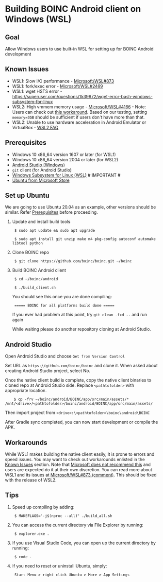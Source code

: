# Building BOINC Android client on Windows (WSL)

## Goal

Allow Windows users to use built-in WSL for setting up for BOINC Android development

## Known Issues

* WSL1: Slow I/O performance - [Microsoft/WSL#873](https://github.com/Microsoft/WSL/issues/873)
* WSL1: fork/exec error - [Microsoft/WSL#2469](https://github.com/microsoft/WSL/issues/2469)
* WSL1: wget HSTS error - <https://superuser.com/questions/1539972/wget-error-bash-windows-subsystem-for-linux>
* WSL2: High vmmem memory usage - [Microsoft/WSL#4166](https://github.com/microsoft/WSL/issues/4166) - Note: Users can check out [this workaround](https://github.com/microsoft/WSL/issues/4166#issuecomment-526725261). Based on our testing, setting `memory=3GB` should be sufficient if users don't have more than that.
* WSL2: Unable to use hardware acceleration in Android Emulator or VirtualBox - [WSL2 FAQ](https://docs.microsoft.com/en-us/windows/wsl/wsl2-faq#will-i-be-able-to-run-wsl-2-and-other-3rd-party-virtualization-tools-such-as-vmware-or-virtualbox)

## Prerequisites

* Windows 10 x86_64 version 1607 or later (for WSL1)
* Windows 10 x86_64 version 2004 or later (for WSL2)
* [Android Studio (Windows)](https://developer.android.com/studio#downloads)
* `git` client (for Android Studio)
* [Windows Subsystem for Linux (WSL)](https://docs.microsoft.com/en-us/windows/wsl/install-win10) # IMPORTANT #
* [Ubuntu from Microsoft Store](https://wiki.ubuntu.com/WSL#Installing_Ubuntu_on_WSL_via_the_Microsoft_Store_.28Recommended.29)

## Set up Ubuntu

We are going to use Ubuntu 20.04 as an example, other versions should be similar. Refer [Prerequisites](#Prerequisites) before proceeding.

1. Update and install build tools

        $ sudo apt update && sudo apt upgrade

        $ sudo apt install git unzip make m4 pkg-config autoconf automake libtool python

1. Clone BOINC repo

        $ git clone https://github.com/boinc/boinc.git ~/boinc

1. Build BOINC Android client

        $ cd ~/boinc/android

        $ ./build_client.sh

    You should see this once you are done compiling:

        ===== BOINC for all platforms build done =====

    If you ever had problem at this point, try `git clean -fxd ..` and run again

    While waiting please do another repository cloning at Android Studio.

## Android Studio

Open Android Studio and choose `Get from Version Control`

Set URL as `https://github.com/boinc/boinc` and clone it. When asked about creating Android Studio project, select No.

Once the native client build is complete, copy the native client binaries to cloned repo at Android Studio side. Replace `<pathtofolder>` with appropriate location.

        $ cp -frv ~/boinc/android/BOINC/app/src/main/assets/* /mnt/<drive>/<pathtofolder>/boinc/android/BOINC/app/src/main/assets/

Then import project from `<drive>:\<pathtofolder>\boinc\android\BOINC`

After Gradle sync completed, you can now start development or compile the APK.

## Workarounds

While WSL1 makes building the native client easily, it is prone to errors and speed issues. You may want to check out workarounds enlisted in the [Known Issues](#known-issues) section. Note that [Microsoft does not recommend this](https://github.com/Microsoft/WSL/issues/873#issuecomment-463442051) and users are expected do it at their own discretion. You can read more about WSL1 and its issues at [Microsoft/WSL#873 (comment)](https://github.com/Microsoft/WSL/issues/873#issuecomment-425272829). This should be fixed with the release of WSL2.

## Tips

1. Speed up compiling by adding:

        $ MAKEFLAGS="-j$(nproc --all)" ./build_all.sh

1. You can access the current directory via File Explorer by running:

        $ explorer.exe .

1. If you use Visual Studio Code, you can open up the current directory by running:

        $ code .

1. If you need to reset or uninstall Ubuntu, simply:

        Start Menu > right click Ubuntu > More > App Settings
